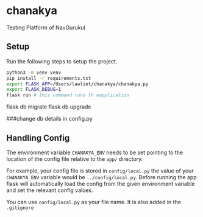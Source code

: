 # chanakya
Testing Platform of NavGurukul

## Setup

Run the following steps to setup the project.

```sh
python3 -m venv venv
pip install -r requirements.txt
export FLASK_APP=/Users/lawliet/chanakya/chanakya.py
export FLASK_DEBUG=1
flask run # this command runs th eapplication
```

flask db migrate
flask db upgrade

###change db details in config.py


## Handling Config

The environment variable `CHANAKYA_ENV` needs to be set pointing to the location of the config file relative to the `app/` directory.

For example, your config file is stored in `config/local.py` the value of your `CHANAKYA_ENV` variable would be `../config/local.py`. Before running the app flask will automatically load the config from the given environment variable and set the relevant config values.

You can use `config/local.py` as your file name. It is also added in the `.gitignore`